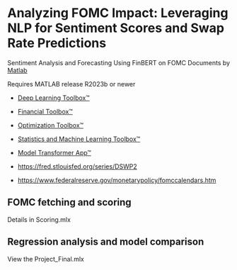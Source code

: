 # Analyzing FOMC Impact: Leveraging NLP for Sentiment Scores and Swap Rate Predictions
Sentiment Analysis and Forecasting Using FinBERT on FOMC Documents by [Matlab](https://www.mathworks.com/products/matlab.html)

Requires MATLAB release R2023b or newer
- [Deep Learning Toolbox™](https://www.mathworks.com/products/deep-learning.html)
- [Financial Toolbox™](https://www.mathworks.com/products/finance.html)
- [Optimization Toolbox™](https://www.mathworks.com/products/optimization.html)
- [Statistics and Machine Learning Toolbox™](https://www.mathworks.com/products/statistics.html)
- [Model Transformer App™](https://www.mathworks.com/help/slcheck/ref/modeltransformer-app.html)

- https://fred.stlouisfed.org/series/DSWP2
- https://www.federalreserve.gov/monetarypolicy/fomccalendars.htm

## FOMC fetching and scoring
Details in Scoring.mlx
## Regression analysis and model comparison
View the Project_Final.mlx
